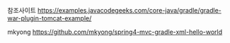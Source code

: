 

참조사이트 
https://examples.javacodegeeks.com/core-java/gradle/gradle-war-plugin-tomcat-example/

mkyong
https://github.com/mkyong/spring4-mvc-gradle-xml-hello-world